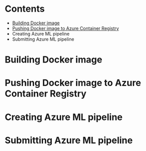 # Contents

- [Building Docker image](https://github.com/marcscho/AML-PL-with-custom-Docker/blob/master/Walkthrough.md#building-docker-image)
- [Pushing Docker image to Azure Container Registry](https://github.com/marcscho/AML-PL-with-custom-Docker/blob/master/Walkthrough.md#pushing-docker-image-to-azure-container-registry)
- Creating Azure ML pipeline
- Submitting Azure ML pipeline


# Building Docker image

# Pushing Docker image to Azure Container Registry

# Creating Azure ML pipeline

# Submitting Azure ML pipeline
